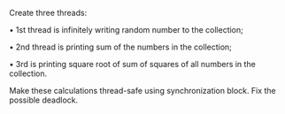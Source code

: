 Create three threads:

 •	1st thread is infinitely writing random number to the collection;

 •	2nd thread is printing sum of the numbers in the collection;

 •	3rd is printing square root of sum of squares of all numbers in the collection.

Make these calculations thread-safe using synchronization block. Fix the possible deadlock.